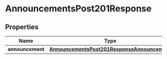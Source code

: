 

# AnnouncementsPost201Response


## Properties

| Name | Type | Description | Notes |
|------------ | ------------- | ------------- | -------------|
|**announcement** | [**AnnouncementsPost201ResponseAnnouncement**](AnnouncementsPost201ResponseAnnouncement.md) |  |  [optional] |




